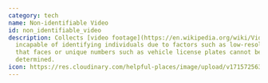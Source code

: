 ```yaml
---
category: tech
name: Non-identifiable Video
id: non_identifiable_video
description: Collects [video footage](https://en.wikipedia.org/wiki/Video)
  incapable of identifying individuals due to factors such as low-resolution, so
  that faces or unique numbers such as vehicle license plates cannot be
  determined.
icon: https://res.cloudinary.com/helpful-places/image/upload/v1715725631/non-identifiable_video_djrsml.svg
---
```

